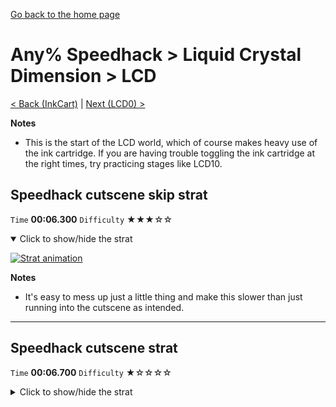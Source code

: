 [Go back to the home page](https://github.com/Doublevil/scbspeedrun)

# Any% Speedhack > Liquid Crystal Dimension > LCD

[< Back (InkCart)](https://github.com/Doublevil/scbspeedrun/blob/main/levels/any_sh/pp/InkCart.md) | [Next (LCD0) >](https://github.com/Doublevil/scbspeedrun/blob/main/levels/any_sh/LCD/LCD0.md)

**Notes**
- This is the start of the LCD world, which of course makes heavy use of the ink cartridge. If you are having trouble toggling the ink cartridge at the right times, try practicing stages like LCD10.

## Speedhack cutscene skip strat

`Time` **00:06.300** `Difficulty` ★★★☆☆
<details open>
  <summary>Click to show/hide the strat</summary>

  [![Strat animation](https://github.com/Doublevil/scbspeedrun/blob/main/media/levels/LCD/LCD_S_CutsceneSkip.webp)](https://github.com/Doublevil/scbspeedrun/blob/main/media/levels/LCD/LCD_S_CutsceneSkip.mp4?raw=true)

  **Notes**
  - It's easy to mess up just a little thing and make this slower than just running into the cutscene as intended.
</details>

---
## Speedhack cutscene strat

`Time` **00:06.700** `Difficulty` ★☆☆☆☆
<details>
  <summary>Click to show/hide the strat</summary>

  [![Strat animation](https://github.com/Doublevil/scbspeedrun/blob/main/media/levels/LCD/LCD_S_CutsceneStrat.webp)](https://github.com/Doublevil/scbspeedrun/blob/main/media/levels/LCD/LCD_S_CutsceneStrat.mp4?raw=true)
</details>
